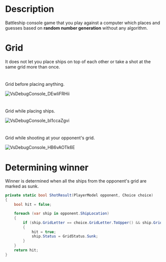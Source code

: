 # Description

Battleship console game that you play against a computer which places and guesses based on **random number generation** without any algorithm.

# Grid
It does not let you place ships on top of each other or take a shot at the same grid more than once.
#
Grid before placing anything.

![VsDebugConsole_DEwliFRHii](https://user-images.githubusercontent.com/118499440/218410068-38998652-3795-4665-8ba9-b3c30cc9f89f.png)
#
Grid while placing ships.

![VsDebugConsole_bI1ccaZgvi](https://user-images.githubusercontent.com/118499440/218411905-e726c95f-b05d-4b0d-b114-e7e479484bdd.png)
#
Grid while shooting at your opponent's grid.

![VsDebugConsole_HB6vAOTk6E](https://user-images.githubusercontent.com/118499440/218415787-5422f9e7-05f2-438e-986d-e4b9eb0360fe.png)


# Determining winner

Winner is determined when all the ships from the opponent's grid are marked as sunk.
```C#
private static bool ShotResult(PlayerModel opponent, Choice choice)
{
	bool hit = false;

	foreach (var ship in opponent.ShipLocation)
	{
		if (ship.GridLetter == choice.GridLetter.ToUpper() && ship.GridNumber == choice.GridNumber)
		{
			hit = true;
			ship.Status = GridStatus.Sunk;
		}
	}
	return hit;
}
   
